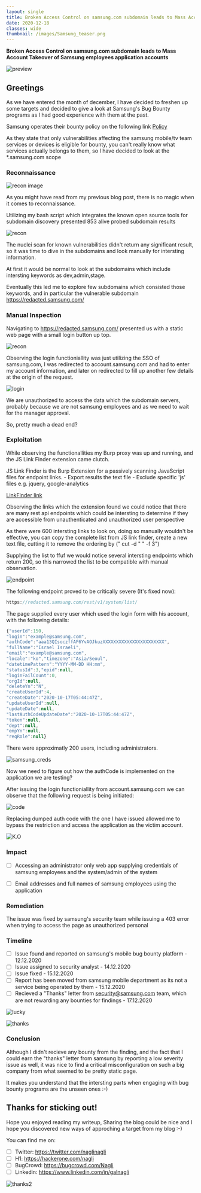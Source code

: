 ```yaml
---
layout: single
title: Broken Access Control on samsung.com subdomain leads to Mass Account Takeover of Samsung employees application accounts
date: 2020-12-18
classes: wide
thumbnail: /images/Samsung_teaser.png
--- 
```


**Broken Access Control on samsung.com subdomain leads to Mass Account Takeover of Samsung employees application accounts**

![preview](/images/Samsung_teaser.png)

## Greetings

As we have entered the month of december, I have decided to freshen up some targets and decided to give a look at Samsung's Bug Bounty programs as I had good experience with them at the past.

Samsung operates their bounty policy on the following link [Policy](https://security.samsungmobile.com/)

As they state that only vulnerabilities affecting the samsung mobile/tv team services or devices is eligible for bounty, you can't really know what services actually belongs to them, so I have decided to look at the *.samsung.com scope


### Reconnaissance

![recon image](/images/recon1.jpg)

As you might have read from my previous blog post, there is no magic when it comes to reconnaissance.

Utilizing my bash script which integrates the known open source tools for subdomain discovery presented 853 alive probed subdomain results

![recon](/images/853.png)

The nuclei scan for known vulnerabilities didn't return any significant result, so it was time to dive in the subdomains and look manually for intersting information.

At first it would be normal to look at the subdomains which include intersting keywords as dev,admin,stage.

Eventually this led me to explore few subdomains which consisted those keywords, and in particular the vulnerable subdomain https://redacted.samsung.com/

### Manual Inspection

Navigating to https://redacted.samsung.com/ presented us with a static web page with a small login button up top.

![recon](/images/static_page.png)

Observing the login functioniallity was just utilizing the SSO of samsung.com, I was redirected to account.samsung.com and had to enter my account information,
and later on redirected to fill up another few details at the origin of the request.

![login](/images/flow_video.gif)

We are unauthorized to access the data which the subdomain servers, probably because we are not samsung employees and as we need to wait for the manager approval.

So, pretty much a dead end?

### Exploitation

While observing the functionallities my Burp proxy was up and running, and the JS Link Finder extension came clutch.

JS Link Finder is the Burp Extension for a passively scanning JavaScript files for endpoint links. - Export results the text file - Exclude specific 'js' files e.g. jquery, google-analytics

[LinkFinder link](https://portswigger.net/bappstore/0e61c786db0c4ac787a08c4516d52ccf)

Observing the links which the extension found we could notice that there are many rest api endpoints which could be intersting to determine if they are accessible from unauthenticated and unauthorized user perspective

As there were 600 intersting links to look on, doing so manually wouldn't be effective, you can copy the complete list from JS link finder, create a new text file, cutting it to remove the ordering by (" cut -d " " -f 3")

Supplying the list to ffuf we would notice several intersting endpoints which return 200, so this narrowed the list to be compatible with manual observation.

![endpoint](/images/endpoint.png)

The following endpoint proved to be critically severe (It's fixed now):

```javascript
https://redacted.samsung.com/rest/v1/system/list/
```

The page supplied every user which used the login form with his account, with the following details:

```javascript
{"userId":150,
"login":"example@samsung.com",
"authCode":"aaa13QIsoczffAF6YvAOJkuzXXXXXXXXXXXXXXXXXXXXXXX",
"fullName":"Israel Israeli",
"email":"example@samsung.com",
"locale":"ko","timezone":"Asia/Seoul",
"datetimePattern":"YYYY-MM-DD HH:mm",
"statusId":3,"epid":null,
"loginFailCount":0,
"orgId":null,
"deleteYn":"N",
"createUserId":4,
"createDate":"2020-10-17T05:44:47Z",
"updateUserId":null,
"updateDate":null,
"lastAuthCodeUpdateDate":"2020-10-17T05:44:47Z",
"token":null,
"dept":null,
"empYn":null,
"reqRole":null}
```

There were approximatly 200 users, including administrators.

![samsung_creds](/images/samsung_creds.gif)

Now we need to figure out how the authCode is implemented on the application we are testing?

After issuing the login functioniallity from account.samsung.com we can observe that the following request is being initiated:

![code](/images/code.png)

Replacing dumped auth code with the one I have issued allowed me to bypass the restriction and access the application as the victim account.

![K.O](/images/giphy.webp)

### Impact

- [ ] Accessing an administrator only web app supplying credentials of samsung employees and the system/admin of the system

- [ ] Email addresses and full names of samsung employees using the application

### Remediation

The issue was fixed by samsung's security team while issuing a 403 error when trying to access the page as unauthorized personal

### Timeline

- [ ] Issue found and reported on samsung's mobile bug bounty platform - 12.12.2020
- [ ] Issue assigned to security analyst - 14.12.2020
- [ ] Issue fixed - 15.12.2020
- [ ] Report has been moved from samsung mobile department as its not a service being operated by them - 15.12.2020
- [ ] Recieved a "Thanks" letter from security@samsung.com team, which are not rewarding any bounties for findings - 17.12.2020

![lucky](/images/lucky.jpeg)

![thanks](/images/thanks.png)

### Conclusion

Although I didn't recieve any bounty from the finding, and the fact that I could earn the "thanks" letter from samsung by reporting a low severity issue as well, it was nice to find a critical misconfiguration on such a big company from what seemed to be pretty static page.

It makes you understand that the intersting parts when engaging with bug bounty programs are the unseen ones :-)

## Thanks for sticking out!

Hope you enjoyed reading my writeup, Sharing the blog could be nice and I hope you discovered new ways of approching a target from my blog :-)

You can find me on:

- [ ] Twitter: <https://twitter.com/naglinagli>
- [ ] H1: <https://hackerone.com/nagli>
- [ ] BugCrowd: <https://bugcrowd.com/Nagli>
- [ ] Linkedin: <https://www.linkedin.com/in/galnagli>

![thanks2](/images/seal.jpg)


